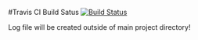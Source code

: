 #Travis CI Build Satus
[![Build Status](https://travis-ci.org/serhii-gbb/HelloCity.svg?branch=master)](https://travis-ci.org/serhii-gbb/HelloCity)

Log file will be created outside of main project directory!